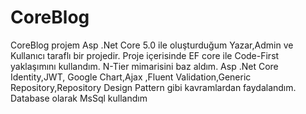 # CoreBlog
CoreBlog projem Asp .Net Core 5.0 ile oluşturduğum Yazar,Admin ve Kullanıcı taraflı bir projedir.
Proje içerisinde EF core ile Code-First yaklaşımını kullandım.
N-Tier mimarisini baz aldım.
Asp .Net Core Identity,JWT, Google Chart,Ajax ,Fluent Validation,Generic Repository,Repository Design Pattern   gibi kavramlardan faydalandım.
Database olarak MsSql kullandım
